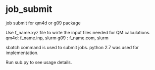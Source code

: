 # job_submit
job submit for qm4d or g09 package

Use f_name.xyz file to wirte the input files needed for QM calculations.
qm4d: f_name.inp, slurm
g09 : f_name.com, slurm

sbatch command is used to submit jobs.
python 2.7 was used for implementation.

Run sub.py to see usage details.
